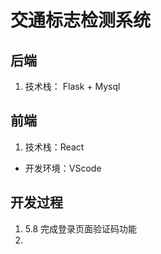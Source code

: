 # 交通标志检测系统

## 后端

1. 技术栈： Flask + Mysql

## 前端

1. 技术栈：React

- 开发环境：VScode



## 开发过程

1. 5.8 完成登录页面验证码功能
2.
